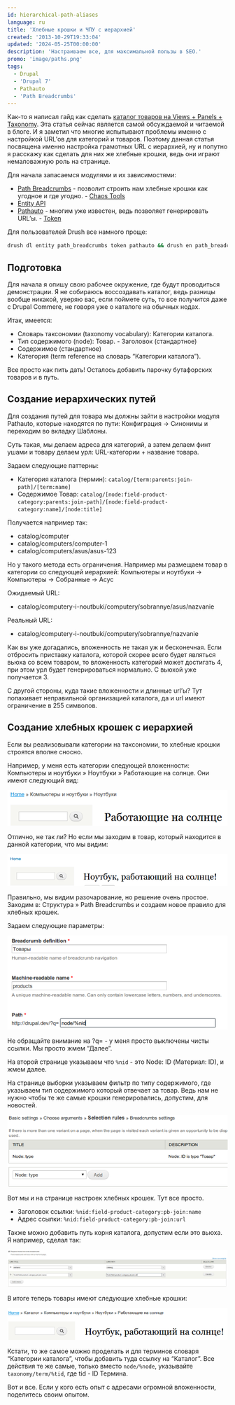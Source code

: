 ```yaml
---
id: hierarchical-path-aliases
language: ru
title: 'Хлебные крошки и ЧПУ с иерархией'
created: '2013-10-29T19:33:04'
updated: '2024-05-25T00:00:00'
description: 'Настраиваем все, для максимальной пользы в SEO.'
promo: 'image/paths.png'
tags:
  - Drupal
  - 'Drupal 7'
  - Pathauto
  - 'Path Breadcrumbs'
---
```


Как-то я написал гайд как
сделать [каталог товаров на Views + Panels + Taxonomy][d7-catalog-with-views-panels].
Эта статья сейчас является самой обсуждаемой и читаемой в блоге. И я заметил что
многие испытывают проблемы именно с настройкой URL’ов для категорий и товаров.
Поэтому данная статья посвящена именно настройка грамотных URL с иерархией, ну и
попутно я расскажу как сделать для них же хлебные крошки, ведь
они играют немаловажную роль на странице.

Для начала запасаемся модулями и их зависимостями:

- [Path Breadcrumbs](https://drupal.org/project/path_breadcrumbs) - позволит
  строить нам хлебные крошки как угодное и где
  угодно. - [Chaos Tools](http://drupal.org/project/ctools)
- [Entity API](http://drupal.org/project/entity)
- [Pathauto](https://drupal.org/project/pathauto) - многим уже известен, ведь
  позволяет генерировать URL’ы. - [Token](https://drupal.org/project/token)

Для пользователей Drush все намного проще:

```bash
drush dl entity path_breadcrumbs token pathauto && drush en path_breadcrumbs_ui pathauto -y
```

## Подготовка

Для начала я опишу свою рабочее окружение, где будут проводиться демонстрации. Я
не собираюсь воссоздавать каталог, ведь разницы вообще никакой, уверяю вас, если
поймете суть, то все получится даже с Drupal Commere, не говоря уже о каталоге
на обычных нодах.

Итак, имеется:

- Словарь таксономии (taxonomy vocabulary): Категории каталога.
- Тип содержимого (node): Товар. - Заголовок (стандартное)
- Содержимое (стандартное)
- Категория (term reference на словарь “Категории каталога”).

Все просто как пить дать! Осталось добавить парочку бутафорских товаров и в
путь.

## Создание иерархических путей

Для создания путей для товара мы должны зайти в настройки модуля Pathauto,
которые находятся по пути: Конфиграция -> Синонимы и переходим во вкладку
Шаблоны.

Суть такая, мы делаем адреса для категорий, а затем делаем финт ушами и товару
делаем урл: URL-категории + название товара.

Задаем следующие паттерны:

- Категория каталога (термин): `catalog/[term:parents:join-path]/[term:name]`
- Содержимое
  Товар: `catalog/[node:field-product-category:parents:join-path]/[node:field-product-category:name]/[node:title]`

Получается например так:

- catalog/computer
- catalog/computers/computer-1
- catalog/computers/asus/asus-123

Но у такого метода есть ограничения. Например мы размещаем товар в категории со
следующей иерархией: Компьютеры и ноутбуки -> Компьютеры -> Собранные -> Асус

Ожидаемый URL:

- catalog/computery-i-noutbuki/computery/sobrannye/asus/nazvanie

Реальный URL:

- catalog/computery-i-noutbuki/computery/sobrannye/nazvanie

Как вы уже догадались, вложенность не такая уж и бесконечная. Если отбросить
приставку каталога, которой скорее всего будет являться вьюха со всем товаром,
то вложенность категорий может достигать 4, при этом урл будет генерироваться
нормально. С вьюхой уже получается 3.

С другой стороны, куда такие вложенности и длинные url’ы? Тут попахивает
неправильной организацией каталога, да и url имеют ограничение в 255 символов.

## Создание хлебных крошек с иерархией

Если вы реализовывали категории на таксономии, то хлебные крошки строятся вполне
сносно.

Например, у меня есть категории следующей вложенности: Компьютеры и ноутбуки »
Ноутбуки » Работающие на солнце. Они имеют следующий вид:

![Автоматически сгенерированные крошки для таксономии](image/1.png)

Отлично, не так ли? Но если мы заходим в товар, который находится в данной
категории, что мы видим:

![А вот ноды не учитывают категорий](image/2.png)

Правильно, мы видим разочарование, но решение очень простое. Заходим в:
Структура » Path Breadcrumbs и создаем новое правило для хлебных крошек.

Задаем следующие параметры:

![Первоначальные настройки](image/3.png)

Не обращайте внимание на ?q= - у меня просто выключены чисты ссылки. Мы просто
жмем “Далее”.

На второй странице указываем что `%nid` - это Node: ID (Материал: ID), и жмем
далее.

На странице выборки указываем фильтр по типу содержимого, где указываем тип
содержимого который отвечает за товар. Ведь нам не нужно чтобы те же самые
крошки генерировались, допустим, для новостей.

![Фильтруем по типу содержимого](image/4.png)

Вот мы и на странице настроек хлебных крошек. Тут все просто.

- Заголовок ссылки: `%nid:field-product-category:pb-join:name`
- Адрес ссылки: `%nid:field-product-category:pb-join:url`

Также можно добавить путь корня каталога, допустим если это вьюха. Я например,
сделал так:

![Дополнительный пункт на вьюху](image/5.png)

В итоге теперь товары имеют следующие хлебные крошки:

![Товар теперь имеет хлебные крошки!](image/6.png)

Кстати, то же самое можно проделать и для терминов словаря “Категории каталога”,
чтобы добавить туда ссылку на “Каталог”. Все действия те же самые, только
вместо `node/%node`, указывайте `taxonomy/term/%tid`, где tid - ID Термина.

Вот и все. Если у кого есть опыт с адресами огромной вложенности, поделитесь
своим опытом.

[d7-catalog-with-views-panels]: ../../../../2013/03/24/d7-catalog-with-views-panels/index.ru.md
